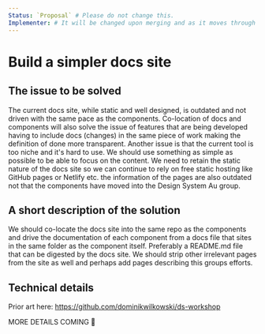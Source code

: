 ```yaml
---
Status: `Proposal` # Please do not change this.
Implementer: # It will be changed upon merging and as it moves through the RFC stages
---
```


# Build a simpler docs site

## The issue to be solved

The current docs site, while static and well designed, is outdated and not driven with the same pace as the components.
Co-location of docs and components will also solve the issue of features that are being developed having to include docs (changes) in the same piece of work making the definition of done more transparent.
Another issue is that the current tool is too niche and it's hard to use. We should use something as simple as possible to be able to focus on the content.
We need to retain the static nature of the docs site so we can continue to rely on free static hosting like GitHub pages or Netlify etc.
the information of the pages are also outdated not that the components have moved into the Design System Au group.

## A short description of the solution

We should co-locate the docs site into the same repo as the components and drive the documentation of each component from a docs file that sites in the same folder as the component itself. Preferably a README.md file that can be digested by the docs site.
We should strip other irrelevant pages from the site as well and perhaps add pages describing this groups efforts.

## Technical details

Prior art here: https://github.com/dominikwilkowski/ds-workshop

MORE DETAILS COMING 😬
